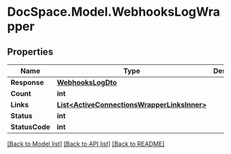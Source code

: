 # DocSpace.Model.WebhooksLogWrapper

## Properties

Name | Type | Description | Notes
------------ | ------------- | ------------- | -------------
**Response** | [**WebhooksLogDto**](.md) |  | [optional] 
**Count** | **int** |  | [optional] 
**Links** | [**List&lt;ActiveConnectionsWrapperLinksInner&gt;**](.md) |  | [optional] 
**Status** | **int** |  | [optional] 
**StatusCode** | **int** |  | [optional] 

[[Back to Model list]](../README.md#documentation-for-models) [[Back to API list]](../README.md#documentation-for-api-endpoints) [[Back to README]](../README.md)

